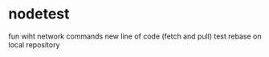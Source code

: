 # nodetest
fun wiht network commands
new  line of code (fetch and pull)
test rebase on local repository
